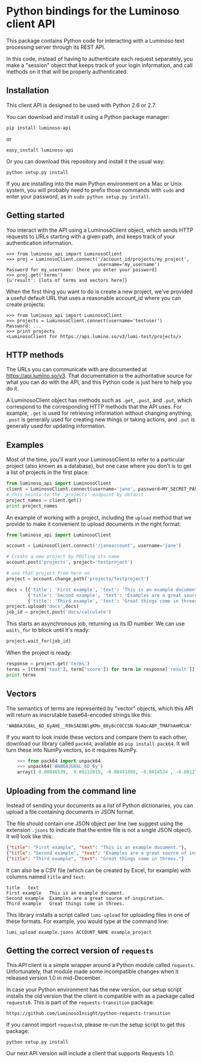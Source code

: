Python bindings for the Luminoso client API
===========================================

This package contains Python code for interacting with a Luminoso text
processing server through its REST API.

In this code, instead of having to authenticate each request separately,
you make a "session" object that keeps track of your login information,
and call methods on it that will be properly authenticated.

Installation
---------------
This client API is designed to be used with Python 2.6 or 2.7.

You can download and install it using a Python package manager:

    pip install luminoso-api

or

    easy_install luminoso-api

Or you can download this repository and install it the usual way:

    python setup.py install

If you are installing into the main Python environment on a Mac or Unix
system, you will probably need to prefix those commands with `sudo` and
enter your password, as in `sudo python setup.py install`.

Getting started
---------------
You interact with the API using a LuminosoClient object, which sends HTTP
requests to URLs starting with a given path, and keeps track of your
authentication information.

```
>>> from luminoso_api import LuminosoClient
>>> proj = LuminosoClient.connect('/account_id/projects/my_project',
                                  username='my_username')
Password for my_username: [here you enter your password]
>>> proj.get('terms')
{u'result': [lots of terms and vectors here]}
```

When the first thing you want to do is create a new project, we've provided
a useful default URL that uses a reasonable account_id where you can create
projects:

```
>>> from luminoso_api import LuminosoClient
>>> projects = LuminosoClient.connect(username='testuser')
Password: ...
>>> print projects
<LuminosoClient for https://api.lumino.so/v3/lumi-test/projects/>
```

HTTP methods
------------

The URLs you can communicate with are documented at https://api.lumino.so/v3.
That documentation is the authoritative source for what you can do with the
API, and this Python code is just here to help you do it.

A LuminosoClient object has methods such as `.get`, `.post`, and `.put`,
which correspond to the corresponding HTTP methods that the API uses. For
example, `.get` is used for retrieving information without changing anything,
`.post` is generally used for creating new things or taking actions, and `.put`
is generally used for updating information.

Examples
--------

Most of the time, you'll want your LuminosoClient to refer to a particular
project (also known as a database), but one case where you don't is to get a list of projects in the first place:

```python
from luminoso_api import LuminosoClient
client = LuminosoClient.connect(username='jane', password=MY_SECRET_PASSWORD)
# this points to the 'projects' endpoint by default
project_names = client.get()
print project_names
```


An example of working with a project, including the `upload` method
that we provide to make it convenient to upload documents in the right format:

```python
from luminoso_api import LuminosoClient

account = LuminosoClient.connect('/janeaccount', username='jane')

# Create a new project by POSTing its name
account.post('projects', project='testproject')

# use that project from here on
project = account.change_path('projects/testproject')

docs = [{'title': 'First example', 'text': 'This is an example document.'},
        {'title': 'Second example', 'text': 'Examples are a great source of inspiration.'}
        {'title': 'Third example', 'text': 'Great things come in threes.'}]
project.upload('docs',docs)
job_id = project.post('docs/calculate')
```

This starts an asynchronous job, returning us its ID number. We can use
`wait\_for` to block until it's ready:

```python
project.wait_for(job_id)
```

When the project is ready:

```python
response = project.get('terms')
terms = [(term['text'], term['score']) for term in response['result']]
print terms
```

Vectors
-------
The semantics of terms are represented by "vector" objects, which this API
will return as inscrutable base64-encoded strings like this:

    'WAB6AJG6kL_6D_6yAHE__R9kSAE8BlgKMo_80y8cCOCCSN-9oAQcABP_TMAFhAmMCUA'

If you want to look inside these vectors and compare them to each other,
download our library called `pack64`, available as `pip install pack64`. It
will turn these into NumPy vectors, so it requires NumPy.

```python
    >>> from pack64 import unpack64
    >>> unpack64('WAB6AJG6kL_6D_6y')
    array([ 0.00046539,  0.00222015, -0.08491898, -0.0014534 , -0.00127411], dtype=float32)
```

Uploading from the command line
-------------------------------
Instead of sending your documents as a list of Python dictionaries, you can upload a file
containing documents in JSON format.

The file should contain one JSON object per line (we suggest using the extension `.jsons`
to indicate that the entire file is not a single JSON object). It will look like this:

```json
{"title": "First example", "text": "This is an example document."},
{"title": "Second example", "text": "Examples are a great source of inspiration."}
{"title": "Third example", "text": "Great things come in threes."}
```

It can also be a CSV file (which can be created by Excel, for example) with columns named
`title` and `text`:

```
title   text
First example   This is an example document.
Second example  Examples are a great source of inspiration.
Third example   Great things come in threes.
```

This library installs a script called `lumi-upload` for uploading files in one of these formats.
For example, you would type at the command line:

    lumi_upload example.jsons ACCOUNT_NAME example_project

Getting the correct version of `requests`
-----------------------------------------
This API client is a simple wrapper around a Python module called `requests`.
Unfortunately, that module made some incompatible changes when it released version 1.0 in mid-December.

In case your Python environment has the new version, our setup script installs
the old version that the client is compatible with as a package called
`requests0`. This is part of the `requests-transition` package:

    https://github.com/LuminosoInsight/python-requests-transition

If you cannot import `requests0`, please re-run the setup script to get this
package:

    python setup.py install

Our next API version will include a client that supports Requests 1.0.
